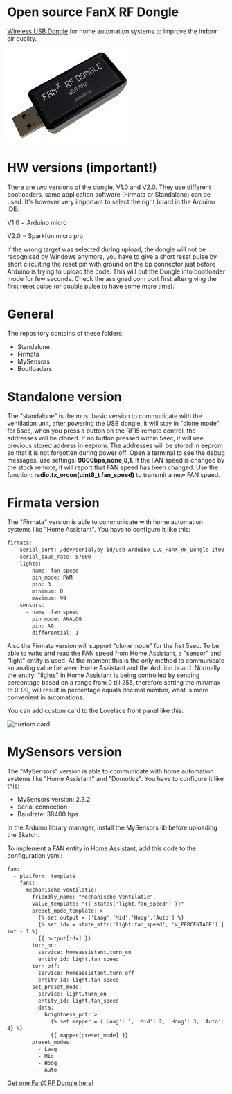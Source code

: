 # Open source FanX RF Dongle 

[Wireless USB Dongle](https://fan-x.eu/product/fan%cb%a3-rf-usb-dongle/) for home automation systems to improve the indoor air quality.

![usb dongle](https://github.com/Marcelh1/fanx/blob/main/high_q.png)

# HW versions (important!)
There are two versions of the dongle, V1.0 and V2.0. They use different bootloaders, same application software (Firmata or Standalone) can be used. It's however very important to select the right board in the Arduino IDE:

V1.0 = Arduino micro

V2.0 = Sparkfun micro pro

If the wrong target was selected during upload, the dongle will not be recognised by Windows anymore, you have to give a short reset pulse by short circuiting the reset pin with ground on the 6p connector just before Arduino is trying to upload the code. This will put the Dongle into bootloader mode for few seconds. Check the assigned com port first after giving the first reset pulse (or double pulse to have some more time). 


# General

The repository contains of these folders:
- Standalone
- Firmata
- MySensors
- Bootloaders

# Standalone version
The "standalone" is the most basic version to communicate with the ventilation unit, after powering the USB dongle, it will stay in "clone mode" for 5sec, when you press a button on the RF15 remote control, the addresses will be cloned. If no button pressed within 5sec, it will use previous stored address in eeprom. The addresses will be stored in eeprom so that it is not forgotten during power off. Open a terminal to see the debug messages, use settings: **9600bps,none,8,1**. If the FAN speed is changed by the stock remote, it will report that FAN speed has been changed. Use the function: **radio.tx_orcon(uint8_t fan_speed)** to transmit a new FAN speed.

# Firmata version
The "Firmata" version is able to communicate with home automation systems like "Home Assistant". You have to configure it like this:
```
firmata:
  - serial_port: /dev/serial/by-id/usb-Arduino_LLC_FanX_RF_Dongle-if00
    serial_baud_rate: 57600
    lights:
      - name: fan speed
        pin_mode: PWM
        pin: 3
        minimum: 0
        maximum: 99
    sensors:
      - name: fan speed
        pin_mode: ANALOG
        pin: A0
        differential: 1
```

Also the Firmata version will support "clone mode" for the frst 5sec. To be able to write and read the FAN speed from Home Assistant, a "sensor" and "light" entity is used. At the moment this is the only method to communicate an analog value between Home Assistant and the Arduino board. Normally the entity: "lights" in Home Assistant is being controlled by sending percentage based on a range from 0 till 255, therefore setting the min/max to 0-99, will result in percentage equals decimal number, what is more convenient in automations.

You can add custom card to the Lovelace front panel like this:

![custom card](https://tweakers.net/i/92_YFrTlCgnYt5MYhOnoPeuxj60=/full-fit-in/4000x4000/filters:no_upscale():fill(white):strip_exif()/f/image/rBX8e7hh46UIrR00872p1JKJ.png?f=user_large)

# MySensors version
The "MySensors" version is able to communicate with home automation systems like "Home Assistant" and "Domoticz". You have to configure it like this:

- MySensors version: 2.3.2
- Serial connection
- Baudrate: 38400 bps

In the Arduino library manager, install the MySensors lib before uploading the Sketch.

To implement a FAN entity in Home Assistant, add this code to the configuration.yaml:
```
fan:
  - platform: template
    fans:
      mechanische_ventilatie:
        friendly_name: "Mechanische Ventilatie"
        value_template: "{{ states('light.fan_speed') }}"
        preset_mode_template: >
          {% set output = ['Laag','Mid','Hoog','Auto'] %}
          {% set idx = state_attr('light.fan_speed', 'V_PERCENTAGE') | int - 1 %}
          {{ output[idx] }}
        turn_on:
          service: homeassistant.turn_on
          entity_id: light.fan_speed
        turn_off:
          service: homeassistant.turn_off
          entity_id: light.fan_speed
        set_preset_mode:
          service: light.turn_on
          entity_id: light.fan_speed
          data:
            brightness_pct: >
              {% set mapper = {'Laag': 1, 'Mid': 2, 'Hoog': 3, 'Auto': 4} %}
              {{ mapper[preset_mode] }}
        preset_modes:
          - Laag
          - Mid
          - Hoog
          - Auto
```

[Get one FanX RF Dongle here!](https://fan-x.eu/product/fan%cb%a3-rf-usb-dongle/)
